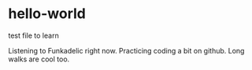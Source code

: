 # hello-world
test file to learn

Listening to Funkadelic right now. Practicing coding a bit on github. 
Long walks are cool too. 
